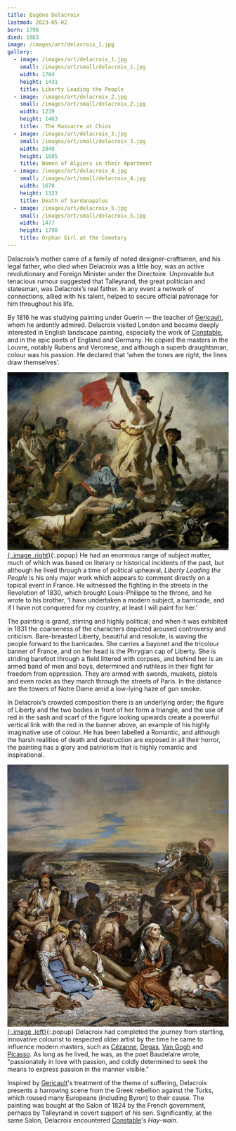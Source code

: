 ```yaml
---
title: Eugène Delacroix
lastmod: 2023-05-02
born: 1798
died: 1863
image: /images/art/delacroix_1.jpg
gallery:
  - image: /images/art/delacroix_1.jpg
    small: /images/art/small/delacroix_1.jpg
    width: 1784
    height: 1431
    title: Liberty Leading the People
  - image: /images/art/delacroix_2.jpg
    small: /images/art/small/delacroix_2.jpg
    width: 1239
    height: 1463
    title:  The Massacre at Chios
  - image: /images/art/delacroix_3.jpg
    small: /images/art/small/delacroix_3.jpg
    width: 2048
    height: 1605
    title: Women of Algiers in their Apartment
  - image: /images/art/delacroix_4.jpg
    small: /images/art/small/delacroix_4.jpg
    width: 1678
    height: 1323
    title: Death of Sardanapalus
  - image: /images/art/delacroix_5.jpg
    small: /images/art/small/delacroix_5.jpg
    width: 1477
    height: 1798
    title: Orphan Girl at the Cemetary
---
```


Delacroix’s mother came of a family of noted designer-craftsmen, and his legal
father, who died when Delacroix was a little boy, was an active revolutionary
and Foreign Minister under the Directoire.  Unprovable but tenacious rumour
suggested that Talleyrand, the great politician and statesman, was Delacroix’s
real father. In any event a network of connections, allied with his talent,
helped to secure official patronage for him throughout his life.

By 1816 he was studying painting under Guerin &mdash; the teacher of
[Gericault](/art/gericault), whom he ardently admired. Delacroix visited London
and became deeply interested in English landscape painting, especially the work
of [Constable](/art/constable), and in the epic poets of England and Germany.
He copied the masters in the Louvre, notably Rubens and Veronese, and although
a superb draughtsman, colour was his passion.  He declared that ‘when the tones
are right, the lines draw themselves’.

[![Liberty Leading the People](/images/art/delacroix_1.jpg){:.image .right}](/images/art/delacroix_1.jpg){:.popup}
He had an enormous range of subject matter, much of which was based on literary
or historical incidents of the past, but although he lived through a time of
political upheaval, _Liberty Leading the People_ is his only major work which
appears to comment directly on a topical event in France. He witnessed the
fighting in the streets in the Revolution of 1830, which brought Louis-Philippe
to the throne, and he wrote to his brother, ‘I have undertaken a modern
subject, a barricade, and if I have not conquered for my country, at least I
will paint for her.’

The painting is grand, stirring and highly political; and when it was exhibited
in 1831 the coarseness of the characters depicted aroused controversy and
criticism. Bare-breasted Liberty, beautiful and resolute, is waving the people
forward to the barricades. She carries a bayonet and the tricolour banner of
France, and on her head is the Phrygian cap of Liberty. She is striding
barefoot through a field littered with corpses, and behind her is an armed band
of men and boys, determined and ruthless in their fight for freedom from
oppression. They are armed with swords, muskets, pistols and even rocks as they
march through the streets of Paris. In the distance are the towers of Notre
Dame amid a low-lying haze of gun smoke.

In Delacroix’s crowded composition there is an underlying order; the figure of
Liberty and the two bodies in front of her form a triangle, and the use of red
in the sash and scarf of the figure looking upwards create a powerful vertical
link with the red in the banner above, an example of his highly imaginative use
of colour. He has been labelled a Romantic, and although the harsh realities of
death and destruction are exposed in all their horror, the painting has a glory
and patriotism that is highly romantic and inspirational.

[![The Massacre at Chios](/images/art/delacroix_2.jpg){:.image .left}](/images/art/delacroix_2.jpg){:.popup}
Delacroix had completed the journey from startling, innovative colourist to
respected older artist by the time he came to influence modern masters, such as
[Cézanne](/art/cezanne), [Degas](/art/degas), [Van Gogh](/art/vangogh) and
[Picasso](/art/picasso). As long as he lived, he was, as the poet Baudelaire
wrote, "passionately in love with passion, and coldly determined to seek the
means to express passion in the manner visible."

Inspired by [Gericault](/art/gericault)'s treatment of the theme of suffering,
Delacroix presents a harrowing scene from the Greek rebellion against the
Turks, which roused many Europeans (including Byron) to their cause. The
painting was bought at the Salon of 1824 by the French government, perhaps by
Talleyrand in covert support of his son. Significantly, at the same Salon,
Delacroix encountered [Constable](/art/constable)'s _Hay-wain_.

